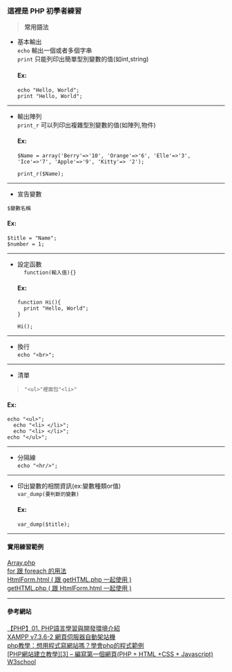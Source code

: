 ### **這裡是 PHP 初學者練習**  

> **常用語法**  

* 基本輸出  
```echo``` 輸出一個或者多個字串  
```print``` 只能列印出簡單型別變數的值(如int,string)   

  #### Ex:
  ```  
  echo "Hello, World";
  print "Hello, World";
  ```
<hr>

* 輸出陣列  
```print_r``` 可以列印出複雜型別變數的值(如陣列,物件)    
  #### Ex:
  ```  
  $Name = array('Berry'=>'10', 'Orange'=>'6', 'Elle'=>'3', 'Ice'=>'7', 'Apple'=>'9', 'Kitty'=> '2');
  ```
  ```
  print_r($Name);
  ```
<hr>  

* 宣告變數  
```
$變數名稱
```  
   #### Ex:  
  ```
  $title = "Name";
  $number = 1;
  ```  
<hr>

* 設定函數  
```  function(輸入值){}```  
  #### Ex:  
  ```
  function Hi(){
    print "Hello, World";
  }
  ```
  ```
  Hi();
  ```
<hr>

* 換行  
```echo "<br>";```  
<hr>

* 清單  
> ```"<ul>"裡面包"<li>" ```  

   #### Ex:  
  
  ```  
  echo "<ul>";
    echo "<li> </li>";
    echo "<li> </li>";
  echo "</ul>";
  ```  
<hr>

* 分隔線  
```echo "<hr/>";```  
<hr>

* 印出變數的相關資訊(ex:變數種類or值)  
```var_dump(要判斷的變數)```  
  #### Ex:
  ```var_dump($title);```  
<hr>  

#### 實用練習範例
[Array.php](https://github.com/Yeh-Hsiu-Hsiang/PHP/blob/master/basic/Array.php)  
[for 跟 foreach 的用法](https://github.com/Yeh-Hsiu-Hsiang/PHP/blob/master/basic/For.php)  
[HtmlForm.html ( 跟 getHTML.php 一起使用 )](https://github.com/Yeh-Hsiu-Hsiang/PHP/blob/master/basic/HtmlForm.html)  
[getHTML.php ( 跟 HtmlForm.html 一起使用 )](https://github.com/Yeh-Hsiu-Hsiang/PHP/blob/master/basic/getHTML.php)  

<hr>

#### 參考網站  
[【PHP】01. PHP語言學習與開發環境介紹](https://progressbar.tw/posts/142)  
[XAMPP v7.3.6-2 網頁伺服器自動架站機](https://briian.com/18718/)  
[php教學：想用程式寫網站嗎？學會php的程式範例](https://www.twhappy.com/index.php?action=blog&category=6)  
[[PHP網站建立教學][3] – 編寫第一個網頁(PHP + HTML +CSS + Javascript)](https://twosheng.com/php%E7%B6%B2%E7%AB%99%E5%BB%BA%E7%AB%8B%E6%95%99%E5%AD%B83-%E7%B7%A8%E5%AF%AB%E7%AC%AC%E4%B8%80%E5%80%8B%E7%B6%B2%E9%A0%81php-html-css-javascript/)  
[W3school](https://www.w3school.com.cn/php/index.asp)  
